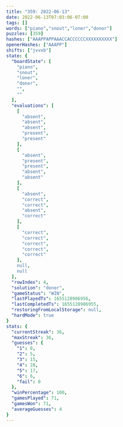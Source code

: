 ```yaml
---
title: "359: 2022-06-13"
date: 2022-06-13T07:03:06-07:00
tags: []
words: ["piano","snout","loner","donor"]
puzzles: [359]
hashes: ["AAAPPAPPAAACCACCCCCCXXXXXXXXXX"]
openerHashes: ["AAAPP"]
shifts: ["jvvxb"]
state: {
  "boardState": [
    "piano",
    "snout",
    "loner",
    "donor",
    "",
    ""
  ],
  "evaluations": [
    [
      "absent",
      "absent",
      "absent",
      "present",
      "present"
    ],
    [
      "absent",
      "present",
      "present",
      "absent",
      "absent"
    ],
    [
      "absent",
      "correct",
      "correct",
      "absent",
      "correct"
    ],
    [
      "correct",
      "correct",
      "correct",
      "correct",
      "correct"
    ],
    null,
    null
  ],
  "rowIndex": 4,
  "solution": "donor",
  "gameStatus": "WIN",
  "lastPlayedTs": 1655128986956,
  "lastCompletedTs": 1655128986955,
  "restoringFromLocalStorage": null,
  "hardMode": true
}
stats: {
  "currentStreak": 36,
  "maxStreak": 36,
  "guesses": {
    "1": 0,
    "2": 5,
    "3": 15,
    "4": 28,
    "5": 17,
    "6": 6,
    "fail": 0
  },
  "winPercentage": 100,
  "gamesPlayed": 71,
  "gamesWon": 71,
  "averageGuesses": 4
}
---
```


<!-- more -->
